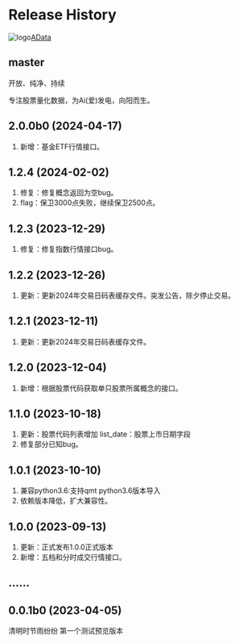 Release History
===============

![logo](https://adata.30006124.xyz/favicon.ico)[AData](https://github.com/1nchaos/adata)

master
------
开放、纯净、持续

专注股票量化数据，为Ai(爱)发电，向阳而生。

2.0.0b0 (2024-04-17)
------------------
1. 新增：基金ETF行情接口。


1.2.4 (2024-02-02)
------------------
1. 修复：修复概念返回为空bug。
2. flag：保卫3000点失败，继续保卫2500点。

1.2.3 (2023-12-29)
------------------
1. 修复：修复指数行情接口bug。

1.2.2 (2023-12-26)
------------------
1. 更新：更新2024年交易日码表缓存文件。突发公告，除夕停止交易。

1.2.1 (2023-12-11)
------------------
1. 更新：更新2024年交易日码表缓存文件。


1.2.0 (2023-12-04)
------------------
1. 新增：根据股票代码获取单只股票所属概念的接口。


1.1.0 (2023-10-18)
------------------
1. 更新：股票代码列表增加 list_date：股票上市日期字段
2. 修复部分已知bug。

1.0.1 (2023-10-10)
------------------
1. 兼容python3.6:支持qmt python3.6版本导入
2. 依赖版本降低，扩大兼容性。

1.0.0 (2023-09-13)
------------------
1. 更新：正式发布1.0.0正式版本
2. 新增：五档和分时成交行情接口。

......
------------------

0.0.1b0 (2023-04-05)
------------------
清明时节雨纷纷
第一个测试预览版本
